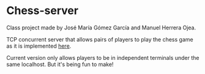 # Chess-server

Class project made by José María Gómez García and Manuel Herrera Ojea.


TCP concurrent server that allows pairs of players to play the chess game as it is implemented [here](https://github.com/Herrjea/Regular-chess).

Current version only allows players to be in independent terminals under the same localhost. But it's being fun to make!